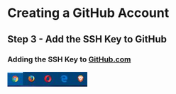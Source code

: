 # Creating a GitHub Account
## Step 3 - Add the SSH Key to GitHub

 <placeholder>

### Adding the SSH Key to [GitHub.com](https://github.com "GitHub.com")

#### <Placeholder>
![Modern Browsers](../../../images/overview-&-development/github/modern-browsers.JPG)

